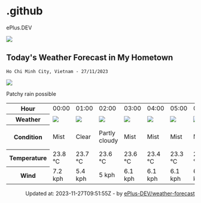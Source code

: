 # .github
ePlus.DEV

![](https://komarev.com/ghpvc/?username=ePlus-DEV&style=for-the-badge)

## Today's Weather Forecast in My Hometown



`Ho Chi Minh City, Vietnam - 27/11/2023`

<img src="https://cdn.weatherapi.com/weather/64x64/day/176.png" />

Patchy rain possible


<table>
    <tr>
        <th>Hour</th>
        <td>00:00</td><td>01:00</td><td>02:00</td><td>03:00</td><td>04:00</td><td>05:00</td><td>06:00</td><td>07:00</td><td>08:00</td><td>09:00</td><td>10:00</td><td>11:00</td><td>12:00</td><td>13:00</td><td>14:00</td><td>15:00</td><td>16:00</td><td>17:00</td><td>18:00</td><td>19:00</td><td>20:00</td><td>21:00</td><td>22:00</td><td>23:00</td>
    </tr>
    <tr>
        <th>Weather</th>
        <td><img src="https://cdn.weatherapi.com/weather/64x64/night/143.png"></img></td><td><img src="https://cdn.weatherapi.com/weather/64x64/night/113.png"></img></td><td><img src="https://cdn.weatherapi.com/weather/64x64/night/116.png"></img></td><td><img src="https://cdn.weatherapi.com/weather/64x64/night/143.png"></img></td><td><img src="https://cdn.weatherapi.com/weather/64x64/night/143.png"></img></td><td><img src="https://cdn.weatherapi.com/weather/64x64/night/143.png"></img></td><td><img src="https://cdn.weatherapi.com/weather/64x64/day/143.png"></img></td><td><img src="https://cdn.weatherapi.com/weather/64x64/day/116.png"></img></td><td><img src="https://cdn.weatherapi.com/weather/64x64/day/116.png"></img></td><td><img src="https://cdn.weatherapi.com/weather/64x64/day/116.png"></img></td><td><img src="https://cdn.weatherapi.com/weather/64x64/day/116.png"></img></td><td><img src="https://cdn.weatherapi.com/weather/64x64/day/116.png"></img></td><td><img src="https://cdn.weatherapi.com/weather/64x64/day/116.png"></img></td><td><img src="https://cdn.weatherapi.com/weather/64x64/day/116.png"></img></td><td><img src="https://cdn.weatherapi.com/weather/64x64/day/116.png"></img></td><td><img src="https://cdn.weatherapi.com/weather/64x64/day/116.png"></img></td><td><img src="https://cdn.weatherapi.com/weather/64x64/day/116.png"></img></td><td><img src="https://cdn.weatherapi.com/weather/64x64/day/263.png"></img></td><td><img src="https://cdn.weatherapi.com/weather/64x64/night/353.png"></img></td><td><img src="https://cdn.weatherapi.com/weather/64x64/night/353.png"></img></td><td><img src="https://cdn.weatherapi.com/weather/64x64/night/113.png"></img></td><td><img src="https://cdn.weatherapi.com/weather/64x64/night/113.png"></img></td><td><img src="https://cdn.weatherapi.com/weather/64x64/night/116.png"></img></td><td><img src="https://cdn.weatherapi.com/weather/64x64/night/119.png"></img></td>
    </tr>
    <tr>
        <th>Condition</th>
        <td width="200px">Mist</td><td width="200px">Clear</td><td width="200px">Partly cloudy</td><td width="200px">Mist</td><td width="200px">Mist</td><td width="200px">Mist</td><td width="200px">Mist</td><td width="200px">Partly cloudy</td><td width="200px">Partly cloudy</td><td width="200px">Partly cloudy</td><td width="200px">Partly cloudy</td><td width="200px">Partly cloudy</td><td width="200px">Partly cloudy</td><td width="200px">Partly cloudy</td><td width="200px">Partly cloudy</td><td width="200px">Partly cloudy</td><td width="200px">Partly cloudy</td><td width="200px">Patchy light drizzle</td><td width="200px">Light rain shower</td><td width="200px">Light rain shower</td><td width="200px">Clear</td><td width="200px">Clear</td><td width="200px">Partly cloudy</td><td width="200px">Cloudy</td>
    </tr>
    <tr>
        <th>Temperature</th>
        <td>23.8 °C</td><td>23.7 °C</td><td>23.6 °C</td><td>23.6 °C</td><td>23.4 °C</td><td>23.3 °C</td><td>23.3 °C</td><td>24.1 °C</td><td>25.3 °C</td><td>26.9 °C</td><td>28.3 °C</td><td>29.3 °C</td><td>29.8 °C</td><td>29.2 °C</td><td>29.2 °C</td><td>28.8 °C</td><td>31 °C</td><td>26.7 °C</td><td>25.1 °C</td><td>24.5 °C</td><td>24.8 °C</td><td>25.1 °C</td><td>24.7 °C</td><td>24.4 °C</td>
    </tr>
    <tr>
        <th>Wind</th>
        <td>7.2 kph</td><td>5.4 kph</td><td>5 kph</td><td>6.1 kph</td><td>6.1 kph</td><td>6.1 kph</td><td>6.1 kph</td><td>7.2 kph</td><td>7.6 kph</td><td>7.2 kph</td><td>7.2 kph</td><td>6.5 kph</td><td>6.5 kph</td><td>5.4 kph</td><td>4.7 kph</td><td>3.2 kph</td><td>13 kph</td><td>9.7 kph</td><td>11.9 kph</td><td>9 kph</td><td>5 kph</td><td>3.2 kph</td><td>6.1 kph</td><td>6.5 kph</td>
    </tr>
</table>


<div align="right">
    Updated at: 2023-11-27T09:51:55Z - by <a target="_blank"
        href="https://github.com/ePlus-DEV/weather-forecast">ePlus-DEV/weather-forecast</a>
</div>

